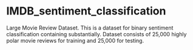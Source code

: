 # IMDB_sentiment_classification
Large Movie Review Dataset. This is a dataset for binary sentiment classification containing substantially. Dataset consists of 25,000 highly polar movie reviews for training and 25,000 for testing.
